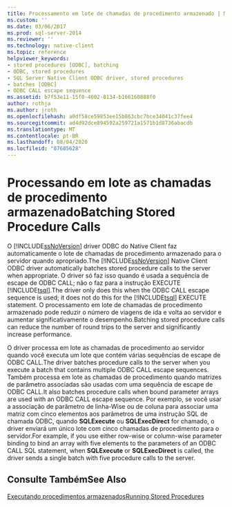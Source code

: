 ```yaml
---
title: Processamento em lote de chamadas de procedimento armazenado | Microsoft Docs
ms.custom: ''
ms.date: 03/06/2017
ms.prod: sql-server-2014
ms.reviewer: ''
ms.technology: native-client
ms.topic: reference
helpviewer_keywords:
- stored procedures [ODBC], batching
- ODBC, stored procedures
- SQL Server Native Client ODBC driver, stored procedures
- batches [ODBC]
- ODBC CALL escape sequence
ms.assetid: b7f53e11-15f0-4602-8134-b166160888f0
author: rothja
ms.author: jroth
ms.openlocfilehash: a0df58ce59853ee15b863cbc7bce34041c37fee4
ms.sourcegitcommit: ad4d92dce894592a259721a1571b1d8736abacdb
ms.translationtype: MT
ms.contentlocale: pt-BR
ms.lasthandoff: 08/04/2020
ms.locfileid: "87685628"
---
```

# <a name="batching-stored-procedure-calls"></a><span data-ttu-id="96e5c-102">Processando em lote as chamadas de procedimento armazenado</span><span class="sxs-lookup"><span data-stu-id="96e5c-102">Batching Stored Procedure Calls</span></span>
  <span data-ttu-id="96e5c-103">O [!INCLUDE[ssNoVersion](../../includes/ssnoversion-md.md)] driver ODBC do Native Client faz automaticamente o lote de chamadas de procedimento armazenado para o servidor quando apropriado.</span><span class="sxs-lookup"><span data-stu-id="96e5c-103">The [!INCLUDE[ssNoVersion](../../includes/ssnoversion-md.md)] Native Client ODBC driver automatically batches stored procedure calls to the server when appropriate.</span></span> <span data-ttu-id="96e5c-104">O driver só faz isso quando é usada a sequência de escape de ODBC CALL; não o faz para a instrução EXECUTE [!INCLUDE[tsql](../../includes/tsql-md.md)].</span><span class="sxs-lookup"><span data-stu-id="96e5c-104">The driver only does this when the ODBC CALL escape sequence is used; it does not do this for the [!INCLUDE[tsql](../../includes/tsql-md.md)] EXECUTE statement.</span></span> <span data-ttu-id="96e5c-105">O processamento em lote de chamadas de procedimento armazenado pode reduzir o número de viagens de ida e volta ao servidor e aumentar significativamente o desempenho.</span><span class="sxs-lookup"><span data-stu-id="96e5c-105">Batching stored procedure calls can reduce the number of round trips to the server and significantly increase performance.</span></span>  
  
 <span data-ttu-id="96e5c-106">O driver processa em lote as chamadas de procedimento ao servidor quando você executa um lote que contém várias sequências de escape de ODBC CALL.</span><span class="sxs-lookup"><span data-stu-id="96e5c-106">The driver batches procedure calls to the server when you execute a batch that contains multiple ODBC CALL escape sequences.</span></span> <span data-ttu-id="96e5c-107">Também processa em lote as chamadas de procedimento quando matrizes de parâmetro associadas são usadas com uma sequência de escape de ODBC CALL.</span><span class="sxs-lookup"><span data-stu-id="96e5c-107">It also batches procedure calls when bound parameter arrays are used with an ODBC CALL escape sequence.</span></span> <span data-ttu-id="96e5c-108">Por exemplo, se você usar a associação de parâmetro de linha-Wise ou de coluna para associar uma matriz com cinco elementos aos parâmetros de uma instrução SQL de chamada ODBC, quando **SQLExecute** ou **SQLExecDirect** for chamado, o driver enviará um único lote com cinco chamadas de procedimento para o servidor.</span><span class="sxs-lookup"><span data-stu-id="96e5c-108">For example, if you use either row-wise or column-wise parameter binding to bind an array with five elements to the parameters of an ODBC CALL SQL statement, when **SQLExecute** or **SQLExecDirect** is called, the driver sends a single batch with five procedure calls to the server.</span></span>  
  
## <a name="see-also"></a><span data-ttu-id="96e5c-109">Consulte Também</span><span class="sxs-lookup"><span data-stu-id="96e5c-109">See Also</span></span>  
 [<span data-ttu-id="96e5c-110">Executando procedimentos armazenados</span><span class="sxs-lookup"><span data-stu-id="96e5c-110">Running Stored Procedures</span></span>](running-stored-procedures.md)  
  
  
